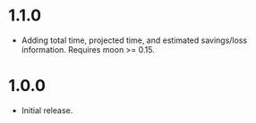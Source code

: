# 1.1.0

- Adding total time, projected time, and estimated savings/loss information. Requires moon >= 0.15.

# 1.0.0

- Initial release.
